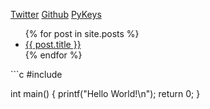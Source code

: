 [Twitter](https://twitter.com/CorruptByte/) [Github](https://github.com/32Bites) [PyKeys](https://pykeys.theiphone.party/)
<ul>
  {% for post in site.posts %}
    <li>
      <a href="{{ post.url }}">{{ post.title }}</a>
    </li>
  {% endfor %}
</ul>
```c
#include <stdio.h>

int main() {
	printf("Hello World!\n");
  	return 0;
}
```
